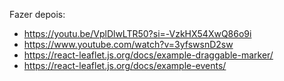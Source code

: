 Fazer depois:
- https://youtu.be/VplDlwLTR50?si=-VzkHX54XwQ86o9i
- https://www.youtube.com/watch?v=3yfswsnD2sw
- https://react-leaflet.js.org/docs/example-draggable-marker/
- https://react-leaflet.js.org/docs/example-events/